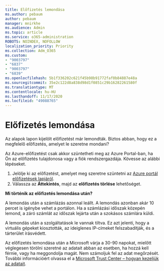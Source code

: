 ```yaml
---
title: Előfizetés lemondása
ms.author: pebaum
author: pebaum
manager: mnirkhe
ms.audience: Admin
ms.topic: article
ms.service: o365-administration
ROBOTS: NOINDEX, NOFOLLOW
localization_priority: Priority
ms.collection: Adm_O365
ms.custom:
- "9003797"
- "6837"
- "9003797"
- "6839"
ms.openlocfilehash: 5b1f336202c621f45b98b91772faf0b84887e48a
ms.sourcegitcommit: 35e2c122d8a838d98d1f0851c29b16282261580f
ms.translationtype: MT
ms.contentlocale: hu-HU
ms.lasthandoff: 11/17/2020
ms.locfileid: "49088765"
---
```

# <a name="cancel-subscription"></a>Előfizetés lemondása

Az alapok lapon kijelölt előfizetést már lemondták. Biztos abban, hogy ez a megfelelő előfizetés, amelyet le szeretne mondani?

Az Azure-előfizetést csak akkor szüntetheti meg az Azure Portal-ban, ha Ön az előfizetés tulajdonosa vagy a fiók rendszergazdája. Kövesse az alábbi lépéseket.

1. Jelölje ki az előfizetést, amelyet meg szeretne szüntetni az [Azure portál előfizetések lapjáról](https://ms.portal.azure.com/#blade/Microsoft_Azure_Billing/SubscriptionsBlade).
2. Válassza az **Áttekintés**, majd az **előfizetés törlése** lehetőséget.

**Mi történik az előfizetés lemondása után?**

A lemondás után a számlázás azonnal leállt. A lemondás azonban akár 10 percet is igénybe vehet a portálon. Ha a számlázási időszak közepén lemond, a záró számlát az időszak lejárta után a szokásos számlára küldi.

A lemondás után a szolgáltatások le vannak tiltva. Ez azt jelenti, hogy a virtuális gépeket kiosztották, az ideiglenes IP-címeket felszabadítják, és a tárterület írásvédett.

Az előfizetés lemondása után a Microsoft várja a 30-90 napokat, mielőtt véglegesen törölni szeretné az adatait abban az esetben, ha hozzá kell férnie, vagy ha meggondolja magát. Nem számoljuk fel az adat megőrzését. További információért olvassa el a [Microsoft Trust Center – hogyan kezeljük az adatait](https://www.microsoft.com/trust-center/privacy/data-management#leave).

